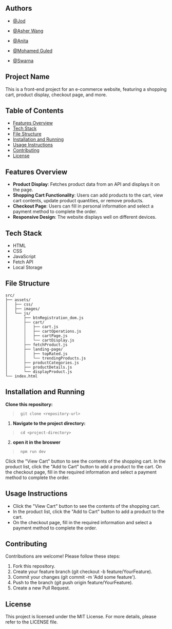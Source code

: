 
## Authors

- [@Jod](https://www.github.com/MaybeJod)

- [@Asher Wang](http://www.github.com/Asher-zx)

- [@Anita](http://www.github.com/Anita-Kumari1987)

- [@Mohamed Guled](http://www.github.com/paddystudios)

- [@Swarna](http://www.github.com/swarna1204)
## Project Name

This is a front-end project for an e-commerce website, featuring a shopping cart, product display, checkout page, and more.

## Table of Contents

- [Features Overview](#features-overview)
- [Tech Stack](#tech-stack)
- [File Structure](#file-structure)
- [Installation and Running](#installation-and-running)
- [Usage Instructions](#usage-instructions)
- [Contributing](#contributing)
- [License](#license)

## Features Overview

- **Product Display**: Fetches product data from an API and displays it on the page.
- **Shopping Cart Functionality**: Users can add products to the cart, view cart contents, update product quantities, or remove products.
- **Checkout Page**: Users can fill in personal information and select a payment method to complete the order.
- **Responsive Design**: The website displays well on different devices.

## Tech Stack

- HTML
- CSS
- JavaScript
- Fetch API
- Local Storage

## File Structure
```
src/
├── assets/
│   ├── css/
│   ├── images/
│   └── js/
│       ├── btnRegistration_dom.js
│       ├── cart/
│       │   ├── cart.js
│       │   ├── cartOperations.js
│       │   ├── cartPage.js
│       │   └── cartDisplay.js
│       ├── fetchProduct.js
│       ├── landing-page/
│       │   ├── topRated.js
│       │   └── trendingProducts.js
│       ├── productCategories.js
│       ├── productDetails.js
│       └── displayProduct.js
└── index.html
```

## Installation and Running
**Clone this repository:**
>      git clone <repository-url>
1. **Navigate to the project directory:**
>      cd <project-directory>
2. **open it in the broswer**
>      npm run dev 
Click the "View Cart" button to see the contents of the shopping cart.
In the product list, click the "Add to Cart" button to add a product to the cart.
On the checkout page, fill in the required information and select a payment method to complete the order.

## Usage Instructions
- Click the "View Cart" button to see the contents of the shopping cart.
- In the product list, click the "Add to Cart" button to add a product to the cart.
- On the checkout page, fill in the required information and select a payment method to complete the order.

## Contributing
Contributions are welcome! Please follow these steps:
1. Fork this repository.
2. Create your feature branch (git checkout -b feature/YourFeature).
3. Commit your changes (git commit -m 'Add some feature').
4. Push to the branch (git push origin feature/YourFeature).
5. Create a new Pull Request.

## License
This project is licensed under the MIT License. For more details, please refer to the LICENSE file.

